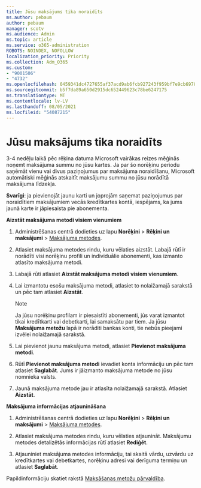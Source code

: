 ```yaml
---
title: Jūsu maksājums tika noraidīts
ms.author: pebaum
author: pebaum
manager: scotv
ms.audience: Admin
ms.topic: article
ms.service: o365-administration
ROBOTS: NOINDEX, NOFOLLOW
localization_priority: Priority
ms.collection: Adm_O365
ms.custom:
- "9001506"
- "4732"
ms.openlocfilehash: 0459341dc4727655af37acd9ab6fcb927243f959bf7e9cb69787e3813658342d
ms.sourcegitcommit: b5f7da89a650d2915dc652449623c78be6247175
ms.translationtype: MT
ms.contentlocale: lv-LV
ms.lasthandoff: 08/05/2021
ms.locfileid: "54087215"
---
```

# <a name="your-payment-was-declined"></a>Jūsu maksājums tika noraidīts

3-4 nedēļu laikā pēc rēķina datuma Microsoft vairākas reizes mēģinās noņemt maksājuma summu no jūsu kartes.  Ja par šo norēķinu periodu saņēmāt vienu vai divus paziņojumus par maksājuma noraidīšanu, Microsoft automātiski mēģinās atskaitīt maksājumu summu no jūsu norādītā maksājuma līdzekļa.  

**Svarīgi**: ja pievienojāt jaunu karti un joprojām saņemat paziņojumus par noraidītiem maksājumiem vecās kredītkartes kontā, iespējams, ka jums jaunā karte ir jāpiesaista pie abonementa.

**Aizstāt maksājuma metodi visiem vienumiem**

1. Administrēšanas centrā dodieties uz lapu **Norēķini** > **Rēķini un maksājumi** > [Maksājuma metodes](https://go.microsoft.com/fwlink/p/?linkid=2018806).

2. Atlasiet maksājuma metodes rindu, kuru vēlaties aizstāt. Labajā rūtī ir norādīti visi norēķinu profili un individuālie abonementi, kas izmanto atlasīto maksājuma metodi.

3. Labajā rūti atlasiet **Aizstāt maksājuma metodi visiem vienumiem**.

4. Lai izmantotu esošu maksājuma metodi, atlasiet to nolaižamajā sarakstā un pēc tam atlasiet **Aizstāt**.

    > [!NOTE]
    > Ja jūsu norēķinu profilam ir piesaistīti abonementi, jūs varat izmantot tikai kredītkarti vai debetkarti, lai samaksātu par tiem. Ja jūsu **Maksājuma metožu** lapā ir norāditi bankas konti, tie nebūs pieejami izvēlei nolaižamajā sarakstā.

5. Lai pievienot jaunu maksājuma metodi, atlasiet **Pievienot maksājuma metodi**.

6. Rūtī **Pievienot maksājuma metodi** ievadiet konta informāciju un pēc tam atlasiet **Saglabāt**. Jums ir jāizmanto maksājuma metode no jūsu nomnieka valsts.

7. Jaunā maksājuma metode jau ir atlasīta nolaižamajā sarakstā. Atlasiet **Aizstāt**.

**Maksājuma informācijas atjaunināšana**

1. Administrēšanas centrā dodieties uz lapu **Norēķini** > **Rēķini un maksājumi** > [Maksājuma metodes](https://go.microsoft.com/fwlink/p/?linkid=2018806).

2. Atlasiet maksājuma metodes rindu, kuru vēlaties atjaunināt. Maksājumu metodes detalizētās informācijas rūtī atlasiet **Rediģēt**.

3. Atjauniniet maksājuma metodes informāciju, tai skaitā vārdu, uzvārdu uz kredītkartes vai debetkartes, norēķinu adresi vai derīguma termiņu un atlasiet **Saglabāt**.

Papildinformāciju skatiet rakstā [Maksāšanas metožu pārvaldība](https://docs.microsoft.com/microsoft-365/commerce/billing-and-payments/manage-payment-methods).